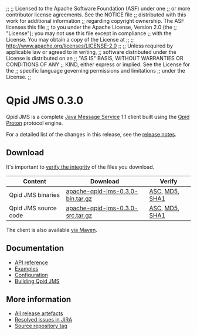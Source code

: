 ;;
;; Licensed to the Apache Software Foundation (ASF) under one
;; or more contributor license agreements.  See the NOTICE file
;; distributed with this work for additional information
;; regarding copyright ownership.  The ASF licenses this file
;; to you under the Apache License, Version 2.0 (the
;; "License"); you may not use this file except in compliance
;; with the License.  You may obtain a copy of the License at
;; 
;;   http://www.apache.org/licenses/LICENSE-2.0
;; 
;; Unless required by applicable law or agreed to in writing,
;; software distributed under the License is distributed on an
;; "AS IS" BASIS, WITHOUT WARRANTIES OR CONDITIONS OF ANY
;; KIND, either express or implied.  See the License for the
;; specific language governing permissions and limitations
;; under the License.
;;

<script type="text/javascript">
  _deferredFunctions.push(function() {
      if ("0.3.0" === "{{current_jms_release}}") {
          _modifyCurrentReleaseLinks();
      }
  });
</script>

# Qpid JMS 0.3.0

Qpid JMS is a complete [Java Message Service][jms] 1.1 client built
using the [Qpid Proton]({{site_url}}/proton/index.html) protocol engine.

For a detailed list of the changes in this release, see the [release
notes](release-notes.html).

[jms]: http://en.wikipedia.org/wiki/Java_Message_Service

## Download

It's important to [verify the
integrity]({{site_url}}/download.html#verify-what-you-download) of the
files you download.

| Content | Download | Verify |
| ------- | -------- | ------ |
| Qpid JMS binaries | [apache-qpid-jms-0.3.0-bin.tar.gz](http://archive.apache.org/dist/qpid/jms/0.3.0/apache-qpid-jms-0.3.0-bin.tar.gz) | [ASC](http://archive.apache.org/dist/qpid/jms/0.3.0/apache-qpid-jms-0.3.0-bin.tar.gz.asc), [MD5](http://archive.apache.org/dist/qpid/jms/0.3.0/apache-qpid-jms-0.3.0-bin.tar.gz.md5), [SHA1](http://archive.apache.org/dist/qpid/jms/0.3.0/apache-qpid-jms-0.3.0-bin.tar.gz.sha1) |
| Qpid JMS source code | [apache-qpid-jms-0.3.0-src.tar.gz](http://archive.apache.org/dist/qpid/jms/0.3.0/apache-qpid-jms-0.3.0-src.tar.gz) | [ASC](http://archive.apache.org/dist/qpid/jms/0.3.0/apache-qpid-jms-0.3.0-src.tar.gz.asc), [MD5](http://archive.apache.org/dist/qpid/jms/0.3.0/apache-qpid-jms-0.3.0-src.tar.gz.md5), [SHA1](http://archive.apache.org/dist/qpid/jms/0.3.0/apache-qpid-jms-0.3.0-src.tar.gz.sha1) |

The client is also available [via Maven]({{site_url}}/maven.html).
## Documentation

<div class="two-column" markdown="1">

 - [API reference](http://docs.oracle.com/javaee/1.4/api/javax/jms/package-summary.html)
 - [Examples](https://github.com/apache/qpid-jms/tree/0.3.0/qpid-jms-examples)
 - [Configuration](docs/index.html)
 - [Building Qpid JMS](building.html)

</div>

## More information

 - [All release artefacts](http://archive.apache.org/dist/qpid/jms/0.3.0)
 - [Resolved issues in JIRA](https://issues.apache.org/jira/issues/?jql=project+%3D+QPIDJMS+AND+fixVersion+%3D+%270.3.0%27+ORDER+BY+priority+DESC)
 - [Source repository tag](https://git-wip-us.apache.org/repos/asf/qpid-jms.git/tree/refs/tags/0.3.0)